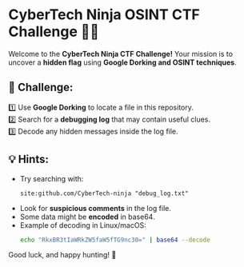 # CyberTech Ninja OSINT CTF Challenge 🕵️‍♂️  

Welcome to the **CyberTech Ninja CTF Challenge!** Your mission is to uncover a **hidden flag** using **Google Dorking and OSINT techniques**.  

## 📌 Challenge:  
1️⃣ Use **Google Dorking** to locate a file in this repository.  
2️⃣ Search for a **debugging log** that may contain useful clues.  
3️⃣ Decode any hidden messages inside the log file.  

## 💡 Hints:  
- Try searching with:  
  ```  
  site:github.com/CyberTech-ninja "debug_log.txt"  
  ```  
- Look for **suspicious comments** in the log file.  
- Some data might be **encoded** in base64.  
- Example of decoding in Linux/macOS:  
  ```sh  
  echo "RkxBR3tIaWRkZW5faW5fTG9nc30=" | base64 --decode  
  ```  
Good luck, and happy hunting! 🚀
